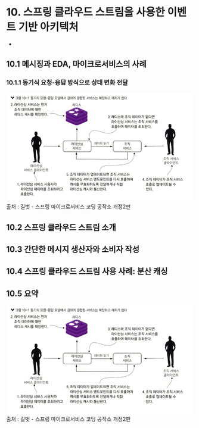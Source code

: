 # 10. 스프링 클라우드 스트림을 사용한 이벤트 기반 아키텍처
- 
## 10.1 메시징과 EDA, 마이크로서비스의 사례
### 10.1.1 동기식 요청-응답 방식으로 상태 변화 전달
![img_1.png](images/ch10/img.png)               
출처 : 길벗 - 스프링 마이크로서비스 코딩 공작소 개정2판  

## 10.2  스프링 클라우드 스트림 소개
## 10.3 간단한 메시지 생산자와 소비자 작성
## 10.4 스프링 클라우드 스트림 사용 사례: 분산 캐싱
## 10.5 요약

![img_1.png](images/ch10/img.png)               
출처 : 길벗 - 스프링 마이크로서비스 코딩 공작소 개정2판